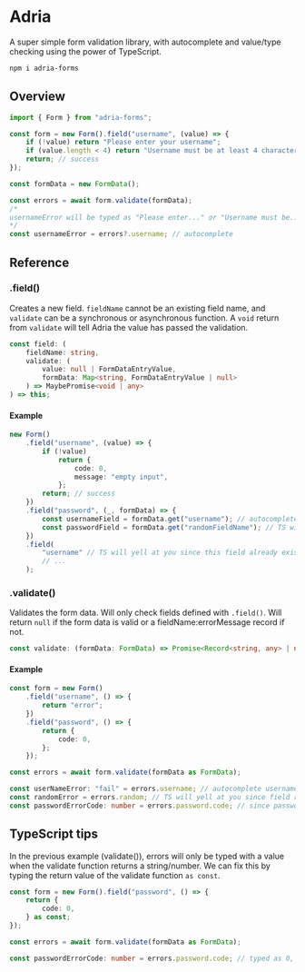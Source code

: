 # Adria

A super simple form validation library, with autocomplete and value/type checking using the power of TypeScript.

```bash
npm i adria-forms
```

## Overview

```ts
import { Form } from "adria-forms";

const form = new Form().field("username", (value) => {
    if (!value) return "Please enter your username";
    if (value.length < 4) return "Username must be at least 4 characters long";
    return; // success
});

const formData = new FormData();

const errors = await form.validate(formData);
/*
usernameError will be typed as "Please enter..." or "Username must be..."
*/
const usernameError = errors?.username; // autocomplete
```

## Reference

### .field()

Creates a new field. `fieldName` cannot be an existing field name, and `validate` can be a synchronous or asynchronous function. A `void` return from `validate` will tell Adria the value has passed the validation.

```ts
const field: (
    fieldName: string,
    validate: (
        value: null | FormDataEntryValue,
        formData: Map<string, FormDataEntryValue | null>
    ) => MaybePromise<void | any>
) => this;
```

#### Example

```ts
new Form()
    .field("username", (value) => {
        if (!value)
            return {
                code: 0,
                message: "empty input",
            };
        return; // success
    })
    .field("password", (_, formData) => {
        const usernameField = formData.get("username"); // autocompletes username, password
        const passwordField = formData.get("randomFieldName"); // TS will yell at you since the field doesn't exist yet
    })
    .field(
        "username" // TS will yell at you since this field already exists
        // ...
    );
```

### .validate()

Validates the form data. Will only check fields defined with `.field()`. Will return `null` if the form data is valid or a fieldName:errorMessage record if not.

```ts
const validate: (formData: FormData) => Promise<Record<string, any> | null>;
```

#### Example

```ts
const form = new Form()
    .field("username", () => {
        return "error";
    })
    .field("password", () => {
        return {
            code: 0,
        };
    });

const errors = await form.validate(formData as FormData);

const userNameError: "fail" = errors.username; // autocomplete username, password
const randomError = errors.random; // TS will yell at you since field random does not exist
const passwordErrorCode: number = errors.password.code; // since password can return an object, code will be typed as number and not 0
```

## TypeScript tips

In the previous example (validate()), errors will only be typed with a value when the validate function returns a string/number. We can fix this by typing the return value of the validate function `as const`.

```ts
const form = new Form().field("password", () => {
    return {
        code: 0,
    } as const;
});

const errors = await form.validate(formData as FormData);

const passwordErrorCode: number = errors.password.code; // typed as 0, and not number as before
```
